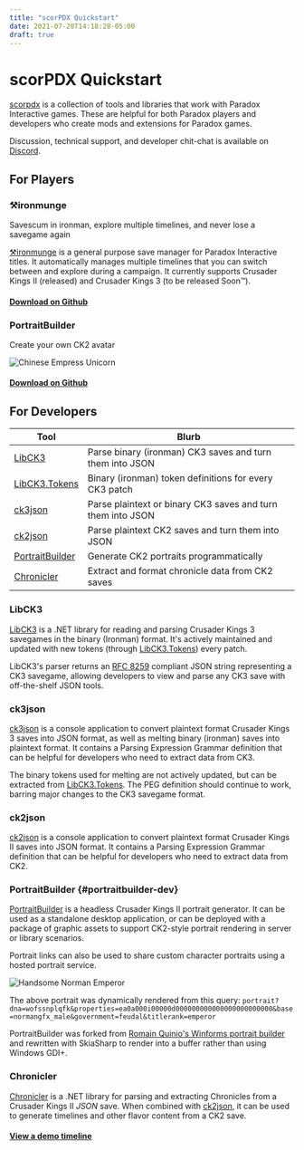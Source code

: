 ```yaml
---
title: "scorPDX Quickstart"
date: 2021-07-20T14:18:28-05:00
draft: true
---
```


# scorPDX Quickstart

[scorpdx](https://github.com/scorpdx) is a collection of tools and libraries that work with Paradox Interactive games. These are helpful for both Paradox players and developers who create mods and extensions for Paradox games.

Discussion, technical support, and developer chit-chat is available on [Discord](https://discord.gg/FkRPyz6kcD).

## For Players

### ⚒️ironmunge

Savescum in ironman, explore multiple timelines, and never lose a savegame again

[⚒️ironmunge](https://github.com/scorpdx/ironmunge) is a general purpose save manager for Paradox Interactive titles. It automatically manages multiple timelines that you can switch between and explore during a campaign. It currently supports Crusader Kings II (released) and Crusader Kings 3 (to be released Soon™️).

#### [Download on Github](https://github.com/scorpdx/ironmunge/releases)

### PortraitBuilder

Create your own CK2 avatar

![Chinese Empress Unicorn](https://portrait.ga/portrait?dna=00000000aa0&properties=p000000000000000000000000000000000j000&base=horsegfx_female&clothing=horsegfx_female&government=ChineseImperial&titlerank=Emperor)

#### [Download on Github](https://github.com/scorpdx/portraitbuilder/releases)

## For Developers

|Tool|Blurb|
|---------|-------------------|
|[LibCK3](#libck3)|Parse binary (ironman) CK3 saves and turn them into JSON|
|[LibCK3.Tokens](#libck3)|Binary (ironman) token definitions for every CK3 patch|
|[ck3json](#ck3json)|Parse plaintext or binary CK3 saves and turn them into JSON|
|[ck2json](#ck2json)|Parse plaintext CK2 saves and turn them into JSON|
|[PortraitBuilder](#portraitbuilder-dev)|Generate CK2 portraits programmatically|
|[Chronicler](#chronicler)|Extract and format chronicle data from CK2 saves|

### LibCK3

[LibCK3](https://github.com/scorpdx/LibCK3) is a .NET library for reading and parsing Crusader Kings 3 savegames in the binary (Ironman) format. It's actively maintained and updated with new tokens (through [LibCK3.Tokens](https://github.com/scorpdx/LibCK3.Tokens)) every patch.

LibCK3's parser returns an [RFC 8259](https://datatracker.ietf.org/doc/html/rfc8259) compliant JSON string representing a CK3 savegame, allowing developers to view and parse any CK3 save with off-the-shelf JSON tools.

### ck3json

[ck3json](https://github.com/scorpdx/ck3json) is a console application to convert plaintext format Crusader Kings 3 saves into JSON format, as well as melting binary (ironman) saves into plaintext format. It contains a Parsing Expression Grammar definition that can be helpful for developers who need to extract data from CK3.

The binary tokens used for melting are not actively updated, but can be extracted from [LibCK3.Tokens](#libck3). The PEG definition should continue to work, barring major changes to the CK3 savegame format.

### ck2json

[ck2json](https://github.com/scorpdx/ck2json) is a console application to convert plaintext format Crusader Kings II saves into JSON format. It contains a Parsing Expression Grammar definition that can be helpful for developers who need to extract data from CK2.

### PortraitBuilder {#portraitbuilder-dev}

[PortraitBuilder](https://github.com/scorpdx/portraitbuilder) is a headless Crusader Kings II portrait generator. It can be used as a standalone desktop application, or can be deployed with a package of graphic assets to support CK2-style portrait rendering in server or library scenarios.

Portrait links can also be used to share custom character portraits using a hosted portrait service.

![Handsome Norman Emperor](https://portrait.ga/portrait?dna=wofssnplqfk&properties=ea0a000i00000d000000000000000000000000&base=normangfx_male&government=feudal&titlerank=emperor)

The above portrait was dynamically rendered from this query: `portrait?dna=wofssnplqfk&properties=ea0a000i00000d000000000000000000000000&base=normangfx_male&government=feudal&titlerank=emperor`

PortraitBuilder was forked from [Romain Quinio's Winforms portrait builder](https://github.com/rquinio/PortraitBuilder) and rewritten with SkiaSharp to render into a buffer rather than using Windows GDI+. 

### Chronicler

[Chronicler](https://github.com/scorpdx/chronicler) is a .NET library for parsing and extracting Chronicles from a Crusader Kings II _JSON_ save. When combined with [ck2json](#ck2json), it can be used to generate timelines and other flavor content from a CK2 save.

#### [View a demo timeline](https://jzebedee.bitbucket.io/)